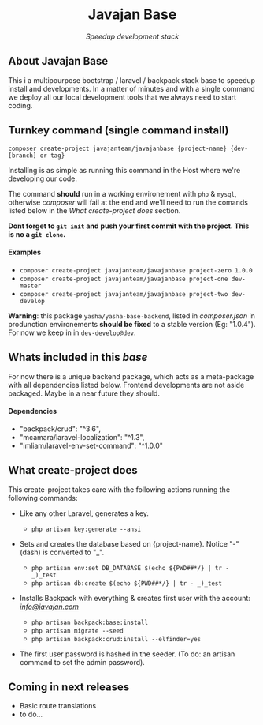<h1 align="center">
 Javajan Base
</h1>

<p align="center">
    <i>Speedup development stack</i>
</p>

## About Javajan Base

This i a multipourpose bootstrap / laravel / backpack stack base to speedup install and developments.
In a matter of minutes and with a single command we deploy all our local development tools that we always need to start coding. 

## Turnkey command (single command install)

`composer create-project javajanteam/javajanbase {project-name} {dev-[branch] or tag}`

Installing is as simple as running this command in the Host where we're developing our code.

The command __should__ run in a working environement with `php` & `mysql`, otherwise *composer* will fail at the end and we'll need to run the comands listed below in the *What create-project does* section.

__Dont forget to `git init` and push your first commit with the project. This is no a `git clone`.__

#### Examples

- `composer create-project javajanteam/javajanbase project-zero 1.0.0`
- `composer create-project javajanteam/javajanbase project-one dev-master`
- `composer create-project javajanteam/javajanbase project-two dev-develop`

__Warning__: this package `yasha/yasha-base-backend`, listed in *composer.json* in produnction environements __should be fixed__ to a stable version (Eg: "1.0.4"). For now we keep in in `dev-develop@dev`.

## Whats included in this *base*

For now there is a unique backend package, which acts as a meta-package with all dependencies listed below. Frontend developments are not aside packaged. Maybe in a near future they should.

#### Dependencies

- "backpack/crud": "^3.6",
- "mcamara/laravel-localization": "^1.3",
- "imliam/laravel-env-set-command": "^1.0.0"

## What create-project does

This create-project takes care with the following actions running the following commands:

- Like any other Laravel, generates a key.
    - `php artisan key:generate --ansi`


- Sets and creates the database based on {project-name}. Notice "-" (dash) is converted to "_".
    - `php artisan env:set DB_DATABASE $(echo ${PWD##*/} | tr - _)_test`
    - `php artisan db:create $(echo ${PWD##*/} | tr - _)_test`


- Installs Backpack with everything & creates first user with the account: *info@javajan.com*
    - `php artisan backpack:base:install`
    - `php artisan migrate --seed`
    - `php artisan backpack:crud:install --elfinder=yes`

- The first user password is hashed in the seeder. (To do: an artisan command to set the admin password).

## Coming in next releases

- Basic route translations
- to do...